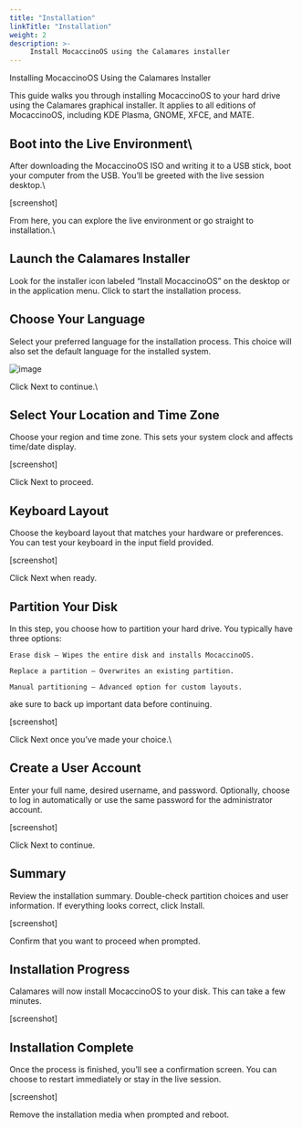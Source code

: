 ```yaml
---
title: "Installation"
linkTitle: "Installation"
weight: 2
description: >-
     Install MocaccinoOS using the Calamares installer
---
```


Installing MocaccinoOS Using the Calamares Installer

This guide walks you through installing MocaccinoOS to your hard drive using the Calamares graphical installer. It applies to all editions of MocaccinoOS, including KDE Plasma, GNOME, XFCE, and MATE.

## Boot into the Live Environment\

After downloading the MocaccinoOS ISO and writing it to a USB stick, boot your computer from the USB. You’ll be greeted with the live session desktop.\

[screenshot]

From here, you can explore the live environment or go straight to installation.\

## Launch the Calamares Installer

Look for the installer icon labeled “Install MocaccinoOS” on the desktop or in the application menu. Click to start the installation process.

## Choose Your Language

Select your preferred language for the installation process. This choice will also set the default language for the installed system.

![image](https://github.com/user-attachments/assets/4fca3673-edcb-443c-ac08-73be62688444)

Click Next to continue.\

## Select Your Location and Time Zone

Choose your region and time zone. This sets your system clock and affects time/date display.

[screenshot]

Click Next to proceed.
## Keyboard Layout

Choose the keyboard layout that matches your hardware or preferences. You can test your keyboard in the input field provided.

[screenshot]

Click Next when ready.
## Partition Your Disk

In this step, you choose how to partition your hard drive. You typically have three options:

    Erase disk – Wipes the entire disk and installs MocaccinoOS.

    Replace a partition – Overwrites an existing partition.

    Manual partitioning – Advanced option for custom layouts.

ake sure to back up important data before continuing.

[screenshot]

Click Next once you’ve made your choice.\
## Create a User Account

Enter your full name, desired username, and password. Optionally, choose to log in automatically or use the same password for the administrator account.

[screenshot]

Click Next to continue.
## Summary

Review the installation summary. Double-check partition choices and user information. If everything looks correct, click Install.

[screenshot]

Confirm that you want to proceed when prompted.
## Installation Progress

Calamares will now install MocaccinoOS to your disk. This can take a few minutes.

[screenshot]
## Installation Complete

Once the process is finished, you’ll see a confirmation screen. You can choose to restart immediately or stay in the live session.

[screenshot]

Remove the installation media when prompted and reboot.
